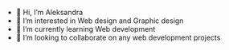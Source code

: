 - 👋 Hi, I’m Aleksandra 
- 👀 I’m interested in Web design and Graphic design 
- 🌱 I’m currently learning Web development 
- 💞️ I’m looking to collaborate on any web development projects 
 

<!---
alexgrubor/alexgrubor is a ✨ special ✨ repository because its `README.md` (this file) appears on your GitHub profile.
You can click the Preview link to take a look at your changes.
--->
